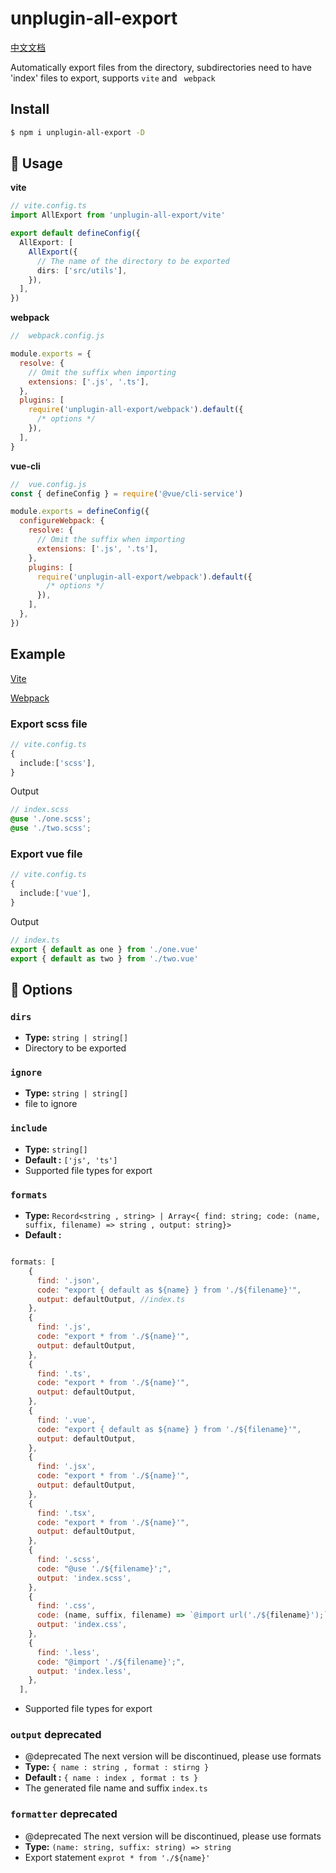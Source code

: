 # unplugin-all-export

[中文文档](/README-zh.md)

Automatically export files from the directory, subdirectories need to have 'index' files to export, supports `vite` and ` webpack`

## Install

```bash
$ npm i unplugin-all-export -D
```

## 🚀 Usage

**vite**

```ts
// vite.config.ts
import AllExport from 'unplugin-all-export/vite'

export default defineConfig({
  AllExport: [
    AllExport({
      // The name of the directory to be exported
      dirs: ['src/utils'],
    }),
  ],
})
```

**webpack**

```js
//  webpack.config.js

module.exports = {
  resolve: {
    // Omit the suffix when importing
    extensions: ['.js', '.ts'],
  },
  plugins: [
    require('unplugin-all-export/webpack').default({
      /* options */
    }),
  ],
}
```

**vue-cli**

```js
//  vue.config.js
const { defineConfig } = require('@vue/cli-service')

module.exports = defineConfig({
  configureWebpack: {
    resolve: {
      // Omit the suffix when importing
      extensions: ['.js', '.ts'],
    },
    plugins: [
      require('unplugin-all-export/webpack').default({
        /* options */
      }),
    ],
  },
})
```

## Example

[Vite](/playground/vite)

[Webpack](/playground/webpack)

### Export scss file
```ts
// vite.config.ts
{
  include:['scss'],
}
```
Output
```scss
// index.scss
@use './one.scss';
@use './two.scss';
```

### Export vue file
```ts
// vite.config.ts
{
  include:['vue'],
}
```
Output
```ts
// index.ts
export { default as one } from './one.vue'
export { default as two } from './two.vue'
```

## 🔧 Options

### `dirs`

- **Type:** `string | string[]`
- Directory to be exported

### `ignore`

- **Type:** `string | string[]`
- file to ignore

### `include`

- **Type:** `string[]`
- **Default :** `['js', 'ts']`
- Supported file types for export

### `formats`

- **Type:** `Record<string , string> | Array<{ find: string; code: (name, suffix, filename) => string , output: string}>`
- **Default :**

```js

formats: [
    {
      find: '.json',
      code: "export { default as ${name} } from './${filename}'",
      output: defaultOutput, //index.ts
    },
    {
      find: '.js',
      code: "export * from './${name}'",
      output: defaultOutput,
    },
    {
      find: '.ts',
      code: "export * from './${name}'",
      output: defaultOutput,
    },
    {
      find: '.vue',
      code: "export { default as ${name} } from './${filename}'",
      output: defaultOutput,
    },
    {
      find: '.jsx',
      code: "export * from './${name}'",
      output: defaultOutput,
    },
    {
      find: '.tsx',
      code: "export * from './${name}'",
      output: defaultOutput,
    },
    {
      find: '.scss',
      code: "@use './${filename}';",
      output: 'index.scss',
    },
    {
      find: '.css',
      code: (name, suffix, filename) => `@import url('./${filename}');`,
      output: 'index.css',
    },
    {
      find: '.less',
      code: "@import './${filename}';",
      output: 'index.less',
    },
  ],
```

- Supported file types for export

### `output` deprecated

- @deprecated The next version will be discontinued, please use formats
- **Type:** `{ name : string , format : stirng }`
- **Default :** `{ name : index , format : ts }`
- The generated file name and suffix `index.ts`

### `formatter` deprecated

- @deprecated The next version will be discontinued, please use formats
- **Type:** `(name: string, suffix: string) => string`
- Export statement `exprot * from './${name}'`
